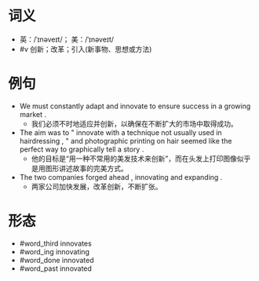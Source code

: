 # 词义
- 英：/ˈɪnəveɪt/； 美：/ˈɪnəveɪt/
- #v 创新；改革；引入(新事物、思想或方法)
# 例句
- We must constantly adapt and innovate to ensure success in a growing market .
	- 我们必须不时地适应并创新，以确保在不断扩大的市场中取得成功。
- The aim was to " innovate with a technique not usually used in hairdressing , " and photographic printing on hair seemed like the perfect way to graphically tell a story .
	- 他的目标是“用一种不常用的美发技术来创新”，而在头发上打印图像似乎是用图形讲述故事的完美方式。
- The two companies forged ahead , innovating and expanding .
	- 两家公司加快发展，改革创新，不断扩张。
# 形态
- #word_third innovates
- #word_ing innovating
- #word_done innovated
- #word_past innovated
